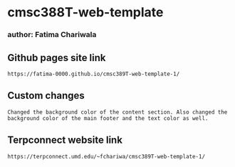 # cmsc388T-web-template
### author: Fatima Chariwala

## Github pages site link
    https://fatima-0000.github.io/cmsc389T-web-template-1/

## Custom changes
    Changed the background color of the content section. Also changed the background color of the main footer and the text color as well.
    
## Terpconnect website link
    https://terpconnect.umd.edu/~fchariwa/cmsc389T-web-template-1/

